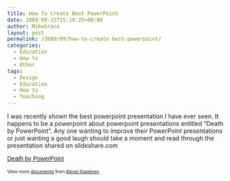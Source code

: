 ```yaml
---
title: How To Create Best PowerPoint
date: 2009-09-15T15:19:25+00:00
author: MikeGrace
layout: post
permalink: /2009/09/how-to-create-best-powerpoint/
categories:
  - Education
  - How to
  - Other
tags:
  - Design
  - Education
  - How to
  - Teaching
---
```

I was recently shown the best powerpoint presentation I have ever seen. It happens to be a powerpoint about powerpoint presentations entitled &#8220;Death by PowerPoint&#8221;. Any one wanting to improve their PowerPoint presentations or just wanting a good laugh should take a moment and read through the presentation shared on slideshare.com

<div id="__ss_85551" style="width: 425px; text-align: left;">
  <a style="font:14px Helvetica,Arial,Sans-serif;display:block;margin:12px 0 3px 0;text-decoration:underline;" title="Death by PowerPoint" href="http://www.slideshare.net/thecroaker/death-by-powerpoint">Death by PowerPoint</a></p> 
  
  <div style="font-size: 11px; font-family: tahoma,arial; height: 26px; padding-top: 2px;">
    View more <a style="text-decoration:underline;" href="http://www.slideshare.net/">documents</a> from <a style="text-decoration:underline;" href="http://www.slideshare.net/thecroaker">Alexei Kapterev</a>.
  </div>
</div>